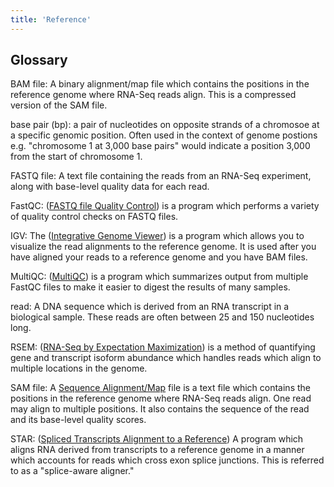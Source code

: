 ```yaml
---
title: 'Reference'
---
```


## Glossary


BAM file: A binary alignment/map file which contains the positions in the 
reference genome where RNA-Seq reads align. This is a compressed version of the
SAM file.

base pair (bp): a pair of nucleotides on opposite strands of a chromosoe at a
specific genomic position. Often used in the context of genome postions
e.g. "chromosome 1 at 3,000 base pairs" would indicate a position 3,000 from
the start of chromosome 1.

FASTQ file: A text file containing the reads from an RNA-Seq experiment, along 
with base-level quality data for each read.

FastQC: ([FASTQ file Quality Control](https://www.bioinformatics.babraham.ac.uk/projects/fastqc/))
is a program which performs a variety of quality control checks on FASTQ files.

IGV: The ([Integrative Genome Viewer](https://software.broadinstitute.org/software/igv/))
is a program which allows you to visualize the read alignments to the reference
genome. It is used after you have aligned your reads to a reference genome and
you have BAM files.

MultiQC: ([MultiQC]()) is a program which summarizes output from multiple 
FastQC files to make it easier to digest the results of many samples.

read: A DNA sequence which is derived from an RNA transcript in a biological
sample. These reads are often between 25 and 150 nucleotides long. 

RSEM: ([RNA-Seq by Expectation Maximization](https://github.com/deweylab/RSEM))
is a method of quantifying gene and transcript isoform abundance which handles
reads which align to multiple locations in the genome.

SAM file: A [Sequence Alignment/Map](https://samtools.github.io/hts-specs/SAMv1.pdf) 
file is a text file which contains the positions in the reference genome where
RNA-Seq reads align. One read may align to multiple positions. It also contains
the sequence of the read and its base-level quality scores.

STAR: ([Spliced Transcripts Alignment to a Reference](https://github.com/alexdobin/STAR)) 
A program which aligns RNA derived from transcripts to a reference genome in
a manner which accounts for reads which cross exon splice junctions. This is
referred to as a "splice-aware aligner."
 

